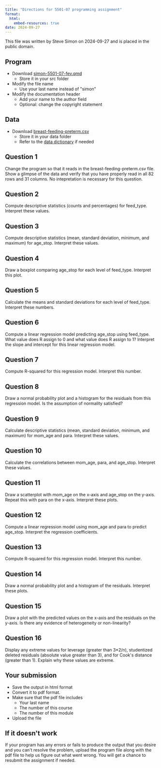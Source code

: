 ```yaml
---
title: "Directions for 5501-07 programming assignment"
format: 
  html:
    embed-resources: true
date: 2024-09-27
---
```


This file was written by Steve Simon on 2024-09-27 and is placed in the public domain.

## Program

-   Download [simon-5501-07-fev.qmd][tem]
    -   Store it in your src folder
-   Modify the file name
    -   Use your last name instead of "simon"
-   Modify the documentation header
    -   Add your name to the author field
    -   Optional: change the copyright statement

[tem]: https://github.com/pmean/classes/blob/master/biostats-1/07/src/simon-5501-07-fev.qmd

## Data

-   Download [breast-feeding-preterm.csv][dat]
    -   Store it in your data folder
    -   Refer to the [data dictionary][dic] if needed

[dat]: https://github.com/pmean/datasets/blob/master/breast-feeding-preterm.csv
[dic]: https://github.com/pmean/datasets/blob/master/breast-feeding-preterm.yaml
    
## Question 1

Change the program so that it reads in the breast-feeding-preterm.csv file. Show a glimpse of the data and verify that you have properly read in all 82 rows and 31 columns. No intepretation is necessary for this question.

## Question 2

Compute descriptive statistics (counts and percentages) for feed_type. Interpret these values.

## Question 3

Compute descriptive statistics (mean, standard deviation, minimum, and maximum) for age_stop. Interpret these values.

## Question 4

Draw a boxplot comparing age_stop for each level of feed_type. Interpret this plot.

## Question 5

Calculate the means and standard deviations for each level of feed_type. Interpret these numbers.

## Question 6

Compute a linear regression model predicting age_stop using feed_type. What value does R assign to 0 and what value does R assign to 1? Interpret the slope and intercept for this linear regression model.

## Question 7

Compute R-squared for this regression model. Interpret this number.

## Question 8

Draw a normal probability plot and a histogram for the residuals from this regression model. Is the assumption of normality satisfied?

## Question 9

Calculate descriptive statistics (mean, standard deviation, minimum, and maximum) for mom_age and para. Interpret these values.

## Question 10

Calculate the correlations between mom_age, para, and age_stop. Interpret these values.

## Question 11

Draw a scatterplot with mom_age on the x-axis and age_stop on the y-axis. Repeat this with para on the x-axis. Interpret these plots.

## Question 12

Compute a linear regression model using mom_age and para to predict age_stop. Interpret the regression coefficients.

## Question 13

Compute R-squared for this regression model. Interpret this number.

## Question 14

Draw a normal probability plot and a histogram of the residuals. Interpret these plots.

## Question 15

Draw a plot with the predicted values on the x-axis and the residuals on the y-axis. Is there any evidence of heterogeneity or non-linearity?

## Question 16

Display any extreme values for leverage (greater than 3*2/n), studentized deleted residuals (absolute value greater than 3), and for Cook's distance (greater than 1). Explain why these values are extreme.

## Your submission

-   Save the output in html format
-   Convert it to pdf format.
-   Make sure that the pdf file includes
    -   Your last name
    -   The number of this course
    -   The number of this module
-   Upload the file

## If it doesn't work

If your program has any errors or fails
to produce the output that you desire 
and you can't resolve the problem, 
upload the program file along with the
pdf file to help us figure out what 
went wrong. You will get a chance to 
resubmit the assignment if needed.
